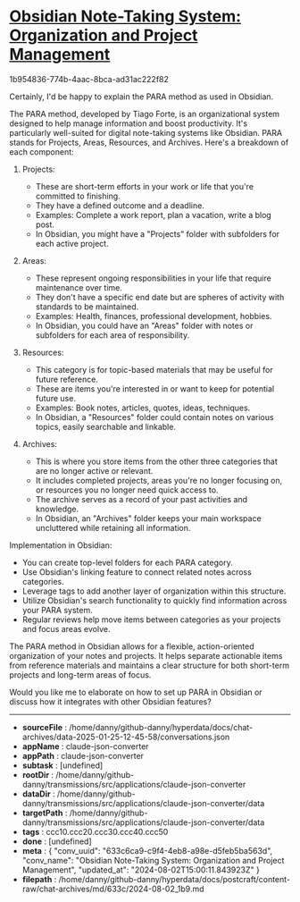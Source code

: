 # [Obsidian Note-Taking System: Organization and Project Management](https://claude.ai/chat/633c6ca9-c9f4-4eb8-a98e-d5feb5ba563d)

1b954836-774b-4aac-8bca-ad31ac222f82

 Certainly, I'd be happy to explain the PARA method as used in Obsidian.

The PARA method, developed by Tiago Forte, is an organizational system designed to help manage information and boost productivity. It's particularly well-suited for digital note-taking systems like Obsidian. PARA stands for Projects, Areas, Resources, and Archives. Here's a breakdown of each component:

1. Projects:
   - These are short-term efforts in your work or life that you're committed to finishing.
   - They have a defined outcome and a deadline.
   - Examples: Complete a work report, plan a vacation, write a blog post.
   - In Obsidian, you might have a "Projects" folder with subfolders for each active project.

2. Areas:
   - These represent ongoing responsibilities in your life that require maintenance over time.
   - They don't have a specific end date but are spheres of activity with standards to be maintained.
   - Examples: Health, finances, professional development, hobbies.
   - In Obsidian, you could have an "Areas" folder with notes or subfolders for each area of responsibility.

3. Resources:
   - This category is for topic-based materials that may be useful for future reference.
   - These are items you're interested in or want to keep for potential future use.
   - Examples: Book notes, articles, quotes, ideas, techniques.
   - In Obsidian, a "Resources" folder could contain notes on various topics, easily searchable and linkable.

4. Archives:
   - This is where you store items from the other three categories that are no longer active or relevant.
   - It includes completed projects, areas you're no longer focusing on, or resources you no longer need quick access to.
   - The archive serves as a record of your past activities and knowledge.
   - In Obsidian, an "Archives" folder keeps your main workspace uncluttered while retaining all information.

Implementation in Obsidian:
- You can create top-level folders for each PARA category.
- Use Obsidian's linking feature to connect related notes across categories.
- Leverage tags to add another layer of organization within this structure.
- Utilize Obsidian's search functionality to quickly find information across your PARA system.
- Regular reviews help move items between categories as your projects and focus areas evolve.

The PARA method in Obsidian allows for a flexible, action-oriented organization of your notes and projects. It helps separate actionable items from reference materials and maintains a clear structure for both short-term projects and long-term areas of focus.

Would you like me to elaborate on how to set up PARA in Obsidian or discuss how it integrates with other Obsidian features?

---

* **sourceFile** : /home/danny/github-danny/hyperdata/docs/chat-archives/data-2025-01-25-12-45-58/conversations.json
* **appName** : claude-json-converter
* **appPath** : claude-json-converter
* **subtask** : [undefined]
* **rootDir** : /home/danny/github-danny/transmissions/src/applications/claude-json-converter
* **dataDir** : /home/danny/github-danny/transmissions/src/applications/claude-json-converter/data
* **targetPath** : /home/danny/github-danny/transmissions/src/applications/claude-json-converter/data
* **tags** : ccc10.ccc20.ccc30.ccc40.ccc50
* **done** : [undefined]
* **meta** : {
  "conv_uuid": "633c6ca9-c9f4-4eb8-a98e-d5feb5ba563d",
  "conv_name": "Obsidian Note-Taking System: Organization and Project Management",
  "updated_at": "2024-08-02T15:00:11.843923Z"
}
* **filepath** : /home/danny/github-danny/hyperdata/docs/postcraft/content-raw/chat-archives/md/633c/2024-08-02_1b9.md